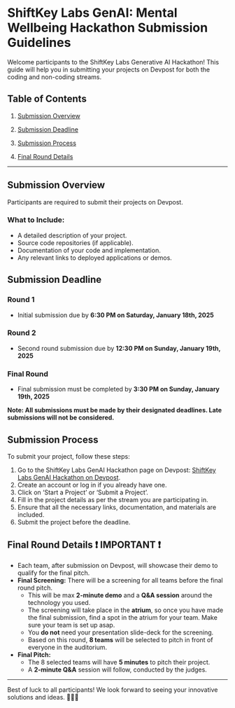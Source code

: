 # ShiftKey Labs GenAI: Mental Wellbeing Hackathon Submission Guidelines

Welcome participants to the ShiftKey Labs Generative AI Hackathon! This guide will help you in submitting your projects on Devpost for both the coding and non-coding streams.

## Table of Contents

1. [Submission Overview](#submission-overview)

4. [Submission Deadline](#submission-deadline)
5. [Submission Process](#submission-process)
6. [Final Round Details](#final-round-details--important-)

---

## Submission Overview

Participants are required to submit their projects on Devpost.


### What to Include:
- A detailed description of your project.
- Source code repositories (if applicable).
- Documentation of your code and implementation.
- Any relevant links to deployed applications or demos.


## Submission Deadline

### Round 1
- Initial submission due by **6:30 PM on Saturday, January 18th, 2025**

### Round 2
- Second round submission due by **12:30 PM on Sunday, January 19th, 2025**

### Final Round
- Final submission must be completed by **3:30 PM on Sunday, January 19th, 2025**

**Note: All submissions must be made by their designated deadlines. Late submissions will not be considered.**

## Submission Process

To submit your project, follow these steps:

1. Go to the ShiftKey Labs GenAI Hackathon page on Devpost: [ShiftKey Labs GenAI Hackathon on Devpost](https://shiftkey-genai-mental-wellness.devpost.com/).
2. Create an account or log in if you already have one.
3. Click on ‘Start a Project’ or ‘Submit a Project’.
4. Fill in the project details as per the stream you are participating in.
5. Ensure that all the necessary links, documentation, and materials are included.
6. Submit the project before the deadline.

## Final Round Details **❗ IMPORTANT ❗**

- Each team, after submission on Devpost, will showcase their demo to qualify for the final pitch.
- **Final Screening:** There will be a screening for all teams before the final round pitch.
    - This will be max **2-minute demo** and a **Q&A session** around the technology you used.
    - The screening will take place in the **atrium**, so once you have made the final submission, find a spot in the atrium for your team. Make sure your team is set up asap.
    - You **do not** need your presentation slide-deck for the screening.
    - Based on this round, **8 teams** will be selected to pitch in front of everyone in the auditorium.
- **Final Pitch:**
    - The 8 selected teams will have **5 minutes** to pitch their project.
    - A **2-minute Q&A** session will follow, conducted by the judges.

---

Best of luck to all participants! We look forward to seeing your innovative solutions and ideas. 🌟🌐🚀
